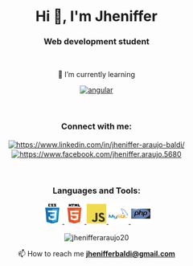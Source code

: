 <h1 align="center">Hi 👋, I'm Jheniffer</h1>
<h3 align="center">Web development student</h3>
<br>

<p align="center"> 🌱 I’m currently learning <p>
<p align="center"><a href="https://angular.io" target="_blank"> <img src="https://angular.io/assets/images/logos/angular/angular.svg" alt="angular" width="40" height="40"/> </a></p>

<br>

<h3 align="center">Connect with me:</h3>
<p align="center">
<a href="https://www.linkedin.com/in/jheniffer-araujo-baldi/" target="blank"><img align="center" src="https://raw.githubusercontent.com/rahuldkjain/github-profile-readme-generator/master/src/images/icons/Social/linked-in-alt.svg" alt="https://www.linkedin.com/in/jheniffer-araujo-baldi/" height="30" width="40" /></a>
<a href="https://www.facebook.com/jheniffer.araujo.5680" target="blank"><img align="center" src="https://raw.githubusercontent.com/rahuldkjain/github-profile-readme-generator/master/src/images/icons/Social/facebook.svg" alt="https://www.facebook.com/jheniffer.araujo.5680" height="30" width="40" /></a>
</p>

<br>

<h3 align="center">Languages and Tools:</h3>
<p align="center">  <a href="https://www.w3schools.com/css/" target="_blank"> <img src="https://raw.githubusercontent.com/devicons/devicon/master/icons/css3/css3-original-wordmark.svg" alt="css3" width="40" height="40"/> </a>  <a href="https://www.w3.org/html/" target="_blank"> <img src="https://raw.githubusercontent.com/devicons/devicon/master/icons/html5/html5-original-wordmark.svg" alt="html5" width="40" height="40"/> </a> <a href="https://developer.mozilla.org/en-US/docs/Web/JavaScript" target="_blank"> <img src="https://raw.githubusercontent.com/devicons/devicon/master/icons/javascript/javascript-original.svg" alt="javascript" width="40" height="40"/> </a>  <a href="https://www.mysql.com/" target="_blank"> <img src="https://raw.githubusercontent.com/devicons/devicon/master/icons/mysql/mysql-original-wordmark.svg" alt="mysql" width="40" height="40"/> </a> <a href="https://www.php.net" target="_blank"> <img src="https://raw.githubusercontent.com/devicons/devicon/master/icons/php/php-original.svg" alt="php" width="40" height="40"/> </a> </p>

<p align="center"><img align="center" src="https://github-readme-stats.vercel.app/api/top-langs?username=jhenifferaraujo20&show_icons=true&locale=en&layout=compact" alt="jhenifferaraujo20" /></p>

<div align="center">
  
 📫 How to reach me **jhenifferbaldi@gmail.com**
  
</div>
